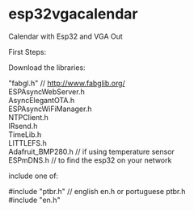 # esp32vgacalendar
Calendar with Esp32 and VGA Out 



First Steps:

Download the libraries:

"fabgl.h" // http://www.fabglib.org/ <br>
ESPAsyncWebServer.h <br>
AsyncElegantOTA.h <Br>
ESPAsyncWiFiManager.h <br>
NTPClient.h <br>
IRsend.h <br>
TimeLib.h <br>
LITTLEFS.h <br>
Adafruit_BMP280.h // if using temperature sensor <br>
ESPmDNS.h // to find the esp32 on your network <br>


include one of:
  
  #include "ptbr.h"  // english en.h or portuguese ptbr.h <Br>
  #include "en.h"  <br>
  
  
